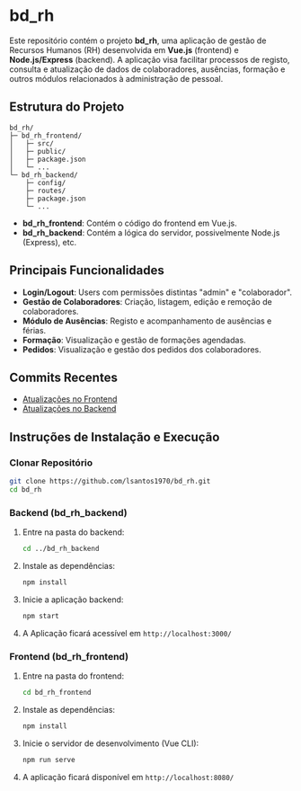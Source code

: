 # bd_rh

Este repositório contém o projeto **bd_rh**, uma aplicação de gestão de Recursos Humanos (RH) desenvolvida em **Vue.js** (frontend) e **Node.js/Express** (backend). A aplicação visa facilitar processos de registo, consulta e atualização de dados de colaboradores, ausências, formação e outros módulos relacionados à administração de pessoal.

## Estrutura do Projeto

```
bd_rh/
├─ bd_rh_frontend/
│   ├─ src/
│   ├─ public/
│   ├─ package.json
│   └─ ...
└─ bd_rh_backend/
    ├─ config/
    ├─ routes/
    ├─ package.json
    └─ ...
```

- **bd_rh_frontend**: Contém o código do frontend em Vue.js.
- **bd_rh_backend**: Contém a lógica do servidor, possivelmente Node.js (Express), etc.

## Principais Funcionalidades

- **Login/Logout**: Users com permissões distintas "admin" e "colaborador".
- **Gestão de Colaboradores**: Criação, listagem, edição e remoção de colaboradores.
- **Módulo de Ausências**: Registo e acompanhamento de ausências e férias.
- **Formação**: Visualização e gestão de formações agendadas.
- **Pedidos**: Visualização e gestão dos pedidos dos colaboradores.

## Commits Recentes

- [Atualizações no Frontend](https://github.com/lsantos1970/bd_rh/commit/4e7a41af882a1388252595e8198c464a0ecdeb40)  
- [Atualizações no Backend](https://github.com/lsantos1970/bd_rh/commit/489b3a0f8523400c736f682603bd39d6b8459223)

## Instruções de Instalação e Execução

### Clonar Repositório

```sh
git clone https://github.com/lsantos1970/bd_rh.git
cd bd_rh
```

### Backend (bd_rh_backend)

1. Entre na pasta do backend:
   ```sh
   cd ../bd_rh_backend
   ```
2. Instale as dependências:
   ```sh
   npm install
   ```
3. Inicie a aplicação backend:
   ```sh
   npm start
   ```
4. A Aplicação ficará acessível em `http://localhost:3000/`

### Frontend (bd_rh_frontend)

1. Entre na pasta do frontend:
   ```sh
   cd bd_rh_frontend
   ```
2. Instale as dependências:
   ```sh
   npm install
   ```
3. Inicie o servidor de desenvolvimento (Vue CLI):
   ```sh
   npm run serve
   ```
4. A aplicação ficará disponível em `http://localhost:8080/`

